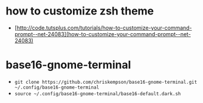 # how to customize zsh theme
- [http://code.tutsplus.com/tutorials/how-to-customize-your-command-prompt--net-24083](how-to-customize-your-command-prompt--net-24083)
# base16-gnome-terminal
- `git clone https://github.com/chriskempson/base16-gnome-terminal.git ~/.config/base16-gnome-terminal`
- `source ~/.config/base16-gnome-terminal/base16-default.dark.sh`
